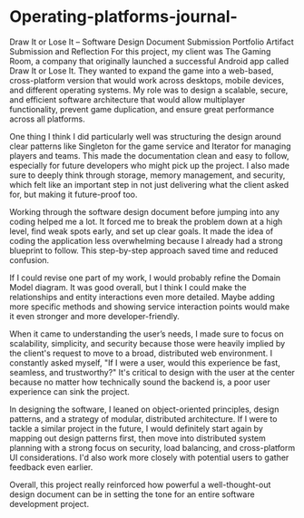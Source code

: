 # Operating-platforms-journal-
Draw It or Lose It – Software Design Document Submission
Portfolio Artifact Submission and Reflection
For this project, my client was The Gaming Room, a company that originally launched a successful Android app called Draw It or Lose It. They wanted to expand the game into a web-based, cross-platform version that would work across desktops, mobile devices, and different operating systems. My role was to design a scalable, secure, and efficient software architecture that would allow multiplayer functionality, prevent game duplication, and ensure great performance across all platforms.

One thing I think I did particularly well was structuring the design around clear patterns like Singleton for the game service and Iterator for managing players and teams. This made the documentation clean and easy to follow, especially for future developers who might pick up the project. I also made sure to deeply think through storage, memory management, and security, which felt like an important step in not just delivering what the client asked for, but making it future-proof too.

Working through the software design document before jumping into any coding helped me a lot. It forced me to break the problem down at a high level, find weak spots early, and set up clear goals. It made the idea of coding the application less overwhelming because I already had a strong blueprint to follow. This step-by-step approach saved time and reduced confusion.

If I could revise one part of my work, I would probably refine the Domain Model diagram. It was good overall, but I think I could make the relationships and entity interactions even more detailed. Maybe adding more specific methods and showing service interaction points would make it even stronger and more developer-friendly.

When it came to understanding the user’s needs, I made sure to focus on scalability, simplicity, and security because those were heavily implied by the client's request to move to a broad, distributed web environment. I constantly asked myself, "If I were a user, would this experience be fast, seamless, and trustworthy?" It's critical to design with the user at the center because no matter how technically sound the backend is, a poor user experience can sink the project.

In designing the software, I leaned on object-oriented principles, design patterns, and a strategy of modular, distributed architecture. If I were to tackle a similar project in the future, I would definitely start again by mapping out design patterns first, then move into distributed system planning with a strong focus on security, load balancing, and cross-platform UI considerations. I'd also work more closely with potential users to gather feedback even earlier.

Overall, this project really reinforced how powerful a well-thought-out design document can be in setting the tone for an entire software development project.

